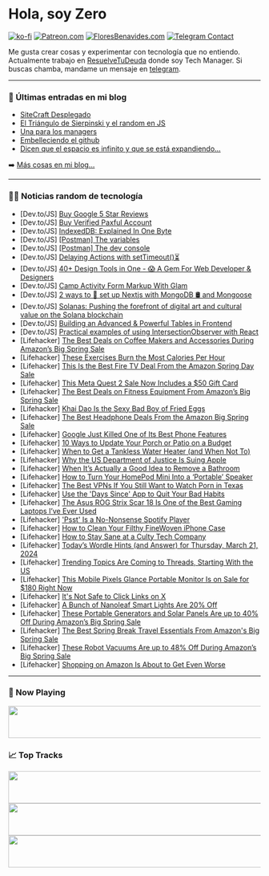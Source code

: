# Hola, soy Zero

[![ko-fi](https://ko-fi.com/img/githubbutton_sm.svg)](https://ko-fi.com/J3J4N0LUK)
[![Patreon.com](https://img.shields.io/endpoint.svg?url=https%3A%2F%2Fshieldsio-patreon.vercel.app%2Fapi%3Fusername%3Dzerodragon%26type%3Dpatrons&style=for-the-badge)](https://patreon.com/zerodragon)
[![FloresBenavides.com](https://img.shields.io/website?down_message=oops&label=MiBlog&style=for-the-badge&up_message=online&url=https%3A%2F%2Ffloresbenavides.com)](https://floresbenavides.com)
[![Telegram Contact](https://img.shields.io/badge/escr%C3%ADbeme-ZeroDragon-%2326A5E4?style=for-the-badge&logo=telegram)](https://t.me/zerodragon)

Me gusta crear cosas y experimentar con tecnología que no entiendo.
Actualmente trabajo en [ResuelveTuDeuda](http://github.com/resuelve) donde soy Tech Manager.
Si buscas chamba, mandame un mensaje en [telegram](https://t.me/zerodragon).

---

### 📕 Últimas entradas en mi blog
<!-- BLOG-POST-LIST:START -->
- [SiteCraft Desplegado](https://floresbenavides.com/sitecraft-desplegado/)
- [El Triángulo de Sierpinski y el random en JS](https://floresbenavides.com/el-triangulo-de-sierpinski-y-el-random-en-js/)
- [Una para los managers](https://floresbenavides.com/una-para-los-managers/)
- [Embelleciendo el github](https://floresbenavides.com/embelleciendo-el-github/)
- [Dicen que el espacio es infinito y que se está expandiendo…](https://floresbenavides.com/dicen-que-el-espacio-es-infinito-y-que-se-esta-expandiendo/)
<!-- BLOG-POST-LIST:END -->

➡️ [Más cosas en mi blog...](https://floresbenavides.com)

---

### 👨‍💻 Noticias random de tecnología
<!-- TECH-POSTS:START -->
- [Dev.to/JS] [Buy Google 5 Star Reviews](https://dev.to/donoc75689/buy-google-5-star-reviews-1c9f)
- [Dev.to/JS] [Buy Verified Paxful Account](https://dev.to/donoc75689/buy-verified-paxful-account-2mn)
- [Dev.to/JS] [IndexedDB: Explained In One Byte](https://dev.to/sachinchaurasiya/indexeddb-explained-in-one-byte-14b4)
- [Dev.to/JS] [[Postman] The variables](https://dev.to/daphne_herve/the-variables-2ihb)
- [Dev.to/JS] [[Postman] The dev console](https://dev.to/daphne_herve/the-dev-console-iho)
- [Dev.to/JS] [Delaying Actions with setTimeout&lpar;&rpar;⏳](https://dev.to/sarmitha/delaying-actions-with-settimeout-48nb)
- [Dev.to/JS] [40+ Design Tools in One - 😱 A Gem For Web Developer &amp; Designers](https://dev.to/random_ti/all-in-one-design-tools-a-gem-for-web-developer-designers-23g8)
- [Dev.to/JS] [Camp Activity Form Markup With Glam](https://dev.to/sachinchaurasiya/camp-activity-form-markup-with-glam-19d0)
- [Dev.to/JS] [2 ways to 🔧 set up Nextjs with MongoDB 🛢️ and Mongoose](https://dev.to/thatanjan/2-ways-to-set-up-nextjs-with-mongodb-and-mongoose-4afo)
- [Dev.to/JS] [Solanas: Pushing the forefront of digital art and cultural value on the Solana blockchain](https://dev.to/daoke/solanas-pushing-the-forefront-of-digital-art-and-cultural-value-on-the-solana-blockchain-2bi5)
- [Dev.to/JS] [Building an Advanced &amp; Powerful Tables in Frontend](https://dev.to/shreyvijayvargiya/building-an-advanced-powerful-tables-in-frontend-3k39)
- [Dev.to/JS] [Practical examples of using IntersectionObserver with React](https://dev.to/phuocng/practical-examples-of-using-intersectionobserver-with-react-2d7h)
- [Lifehacker] [The Best Deals on Coffee Makers and Accessories During Amazon’s Big Spring Sale](https://lifehacker.com/home/best-amazon-big-spring-sale-deals-on-coffee-makers)
- [Lifehacker] [These Exercises Burn the Most Calories Per Hour](https://lifehacker.com/health/what-exercise-burns-the-most-calories)
- [Lifehacker] [This Is the Best Fire TV Deal From the Amazon Spring Day Sale](https://lifehacker.com/tech/best-fire-tv-deal-amazon-spring-day-sale)
- [Lifehacker] [This Meta Quest 2 Sale Now Includes a $50 Gift Card](https://lifehacker.com/entertainment/best-meta-quest-2-deal)
- [Lifehacker] [The Best Deals on Fitness Equipment From Amazon’s Big Spring Sale](https://lifehacker.com/health/best-fitness-deals-amazon-big-spring-sale)
- [Lifehacker] [Khai Dao Is the Sexy Bad Boy of Fried Eggs](https://lifehacker.com/food-drink/best-khai-dao-fried-egg-recipe)
- [Lifehacker] [The Best Headphone Deals From the Amazon Big Spring Sale](https://lifehacker.com/tech/best-headphone-deals-amazon-big-spring-sale)
- [Lifehacker] [Google Just Killed One of Its Best Phone Features](https://lifehacker.com/tech/google-just-killed-one-of-its-best-phone-features)
- [Lifehacker] [10 Ways to Update Your Porch or Patio on a Budget](https://lifehacker.com/home/10-ways-to-update-porch-patio-on-a-budget)
- [Lifehacker] [When to Get a Tankless Water Heater &lpar;and When Not To&rpar;](https://lifehacker.com/money/when-to-get-a-tankless-water-heater-and-when-not-to)
- [Lifehacker] [Why the US Department of Justice Is Suing Apple](https://lifehacker.com/tech/department-of-justice-apple-lawsuit)
- [Lifehacker] [When It’s Actually a Good Idea to Remove a Bathroom](https://lifehacker.com/money/when-to-remove-bathroom)
- [Lifehacker] [How to Turn Your HomePod Mini Into a ‘Portable’ Speaker](https://lifehacker.com/tech/how-to-turn-homepod-mini-into-portable-speaker)
- [Lifehacker] [The Best VPNs If You Still Want to Watch Porn in Texas](https://lifehacker.com/tech/best-vpns-to-watch-porn-in-texas)
- [Lifehacker] [Use the &#39;Days Since&#39; App to Quit Your Bad Habits](https://lifehacker.com/tech/use-days-since-app-to-quit-bad-habits)
- [Lifehacker] [The Asus ROG Strix Scar 18 Is One of the Best Gaming Laptops I’ve Ever Used](https://lifehacker.com/tech/asus-rog-strix-scar-18-review-one-of-the-best-gaming-laptops-ive-used)
- [Lifehacker] [&#39;Psst&#39; Is a No-Nonsense Spotify Player](https://lifehacker.com/tech/psst-spotify-player-review)
- [Lifehacker] [How to Clean Your Filthy FineWoven iPhone Case](https://lifehacker.com/tech/how-to-clean-finewoven-iphone-case)
- [Lifehacker] [How to Stay Sane at a Culty Tech Company](https://lifehacker.com/work/how-to-stay-sane-at-a-culty-tech-company)
- [Lifehacker] [Today’s Wordle Hints &lpar;and Answer&rpar; for Thursday, March 21, 2024](https://lifehacker.com/entertainment/wordle-hint-answer-today)
- [Lifehacker] [Trending Topics Are Coming to Threads, Starting With the US](https://lifehacker.com/tech/trending-topics-are-coming-to-threads)
- [Lifehacker] [This Mobile Pixels Glance Portable Monitor Is on Sale for $180 Right Now](https://lifehacker.com/tech/mobile-pixels-glance-portable-monitor-sale)
- [Lifehacker] [It&#39;s Not Safe to Click Links on X](https://lifehacker.com/tech/its-not-safe-to-click-links-on-x)
- [Lifehacker] [A Bunch of Nanoleaf Smart Lights Are 20% Off](https://lifehacker.com/tech/best-deals-nanoleaf-spring-sale)
- [Lifehacker] [These Portable Generators and Solar Panels Are up to 40% Off During Amazon’s Big Spring Sale](https://lifehacker.com/tech/jackery-portable-generators-amazon-big-spring-sale)
- [Lifehacker] [The Best Spring Break Travel Essentials From Amazon&#39;s Big Spring Sale](https://lifehacker.com/travel/best-travel-deals-amazon-spring-sale)
- [Lifehacker] [These Robot Vacuums Are up to 48% Off During Amazon’s Big Spring Sale](https://lifehacker.com/home/amazon-big-spring-sale-robot-vacuums)
- [Lifehacker] [Shopping on Amazon Is About to Get Even Worse](https://lifehacker.com/tech/shopping-on-amazon-is-about-to-get-even-worse)<!-- TECH-POSTS:END -->

---

### 🎵 Now Playing
<a href="https://spotify-now-playing-dun.vercel.app/now-playing?open"><img src="https://spotify-now-playing-dun.vercel.app/now-playing" width="540" height="64"></a>

### 📈 Top Tracks
<a href="https://spotify-now-playing-dun.vercel.app/top-tracks?i=1&open"><img src="https://spotify-now-playing-dun.vercel.app/top-tracks?i=1" width="540" height="64"></a>
<a href="https://spotify-now-playing-dun.vercel.app/top-tracks?i=2&open"><img src="https://spotify-now-playing-dun.vercel.app/top-tracks?i=2" width="540" height="64"></a>
<a href="https://spotify-now-playing-dun.vercel.app/top-tracks?i=3&open"><img src="https://spotify-now-playing-dun.vercel.app/top-tracks?i=3" width="540" height="64"></a>
